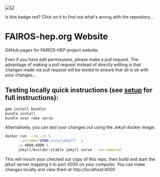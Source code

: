 [![CI](https://github.com/fairos-hep/fairos-hep.github.io/actions/workflows/deploy.yml/badge.svg)](https://github.com/fairos-hep/fairos-hep.github.io/actions/workflows/deploy.yml)

Is this badge red? Click on it to find out what's wrong with the repository...

# FAIROS-hep.org Website

GitHub pages for FAIROS-HEP project website.

Even if you have edit permissions, please make a pull request. The advantage of
making a pull request instead of directly editing is that changes made via pull
request will be tested to ensure that all is ok with your changes...

## Testing locally quick instructions (see [setup](https://iris-hep.org/docs/webdev) for full instructions):

```bash
gem install bundler
bundle install
bundle exec rake serve
```

Alternatively, you can test your changes out using the Jekyll docker image:
```bash
docker run --rm -it \
      --volume="$PWD:/srv/jekyll"  \
      -p 4000:4000 \
      jekyll/builder:stable jekyll serve --incremental
```
This will mount your checked out copy of this repo, then build and start the
jekyll server mapping it to port 4000 on your computer. You can make changes
locally and view them at http://localhost:4000
